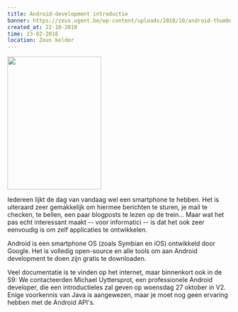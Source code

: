 ```yaml
---
title: Android-development introductie
banner: https://zeus.ugent.be/wp-content/uploads/2010/10/android-thumbnail-212x300.png
created_at: 22-10-2010
time: 23-02-2016
location: Zeus kelder
---
```


<a href="https://zeus.ugent.be/wp-content/uploads/2010/10/android-thumbnail.png"><img src="https://zeus.ugent.be/wp-content/uploads/2010/10/android-thumbnail-212x300.png" alt="" title="android-thumbnail" width="212" height="300" class="alignright size-medium wp-image-586" /></a>

Iedereen lijkt de dag van vandaag wel een smartphone te hebben. Het is uiteraard zeer gemakkelijk om hiermee berichten te sturen, je mail te checken, te bellen, een paar blogposts te lezen op de trein... Maar wat het pas echt interessant maakt -- voor informatici -- is dat het ook zeer eenvoudig is om zelf applicaties te ontwikkelen.

Android is een smartphone OS (zoals Symbian en iOS) ontwikkeld door Google. Het is volledig open-source en alle tools om aan Android development te doen zijn gratis te downloaden.

Veel documentatie is te vinden op het internet, maar binnenkort ook in de S9: We contacteerden Michael Uyttersprot, een professionele Android developer, die een introductieles zal geven op woensdag 27 oktober in V2. Enige voorkennis van Java is aangewezen, maar je moet nog geen ervaring hebben met de Android API's.
